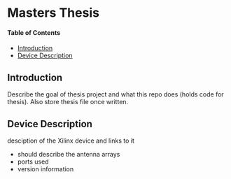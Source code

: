 # Masters Thesis

#### Table of Contents
- [Introduction](#introduction)
- [Device Description](#device-description)

## Introduction
Describe the goal of thesis project and what this repo does (holds code for thesis). Also store thesis file once written.

## Device Description
desciption of the Xilinx device and links to it
- should describe the antenna arrays
- ports used
- version information
